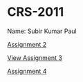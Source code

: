 # CRS-2011

Name: Subir Kumar Paul

[Assignment 2](./Assignment_2.pdf)

[View Assignment 3](./Subir-Kumar-Paul-Crs2011.pdf)

[Assignment 4](./Subir%20Kumar%20Paul%20-Assignment%204.pdf)



